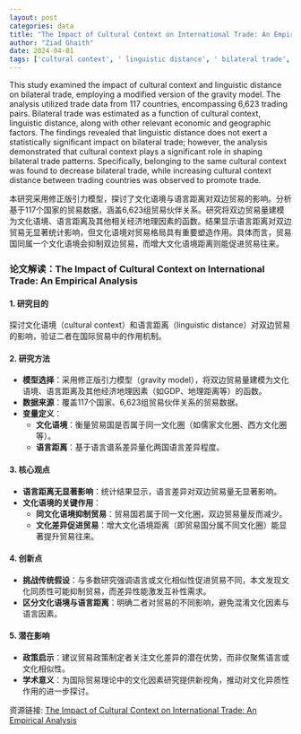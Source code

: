 ```yaml
---
layout: post
categories: data
title: "The Impact of Cultural Context on International Trade: An Empirical Analysis"
author: "Ziad Ghaith"
date: 2024-04-01
tags: ['cultural context', ' linguistic distance', ' bilateral trade', ' gravity model', ' trade data', ' trading pairs', ' economic factors', ' geographic factors', ' trade patterns']
---
```


This study examined the impact of cultural context and linguistic distance on bilateral trade, employing a modified version of the gravity model. The analysis utilized trade data from 117 countries, encompassing 6,623 trading pairs. Bilateral trade was estimated as a function of cultural context, linguistic distance, along with other relevant economic and geographic factors. The findings revealed that linguistic distance does not exert a statistically significant impact on bilateral trade; however, the analysis demonstrated that cultural context plays a significant role in shaping bilateral trade patterns. Specifically, belonging to the same cultural context was found to decrease bilateral trade, while increasing cultural context distance between trading countries was observed to promote trade.

本研究采用修正版引力模型，探讨了文化语境与语言距离对双边贸易的影响。分析基于117个国家的贸易数据，涵盖6,623组贸易伙伴关系。研究将双边贸易量建模为文化语境、语言距离及其他相关经济地理因素的函数。结果显示语言距离对双边贸易无显著统计影响，但文化语境对贸易格局具有重要塑造作用。具体而言，贸易国同属一个文化语境会抑制双边贸易，而增大文化语境距离则能促进贸易往来。

### **论文解读：The Impact of Cultural Context on International Trade: An Empirical Analysis**  

#### **1. 研究目的**  
探讨文化语境（cultural context）和语言距离（linguistic distance）对双边贸易的影响，验证二者在国际贸易中的作用机制。  

#### **2. 研究方法**  
- **模型选择**：采用修正版引力模型（gravity model），将双边贸易量建模为文化语境、语言距离及其他经济地理因素（如GDP、地理距离等）的函数。  
- **数据来源**：覆盖117个国家、6,623组贸易伙伴关系的贸易数据。  
- **变量定义**：  
  - **文化语境**：衡量贸易国是否属于同一文化圈（如儒家文化圈、西方文化圈等）。  
  - **语言距离**：基于语言谱系差异量化两国语言差异程度。  

#### **3. 核心观点**  
- **语言距离无显著影响**：统计结果显示，语言差异对双边贸易量无显著影响。  
- **文化语境的关键作用**：  
  - **同文化语境抑制贸易**：贸易国若属于同一文化圈，双边贸易量反而减少。  
  - **文化差异促进贸易**：增大文化语境距离（即贸易国分属不同文化圈）能显著提升贸易往来。  

#### **4. 创新点**  
- **挑战传统假设**：与多数研究强调语言或文化相似性促进贸易不同，本文发现文化同质性可能抑制贸易，而差异性能激发互补性需求。  
- **区分文化语境与语言距离**：明确二者对贸易的不同影响，避免混淆文化因素与语言因素。  

#### **5. 潜在影响**  
- **政策启示**：建议贸易政策制定者关注文化差异的潜在优势，而非仅聚焦语言或文化相似性。  
- **学术意义**：为国际贸易理论中的文化因素研究提供新视角，推动对文化异质性作用的进一步探讨。

资源链接: [The Impact of Cultural Context on International Trade: An Empirical Analysis](https://doi.org/10.57760/sciencedb.17544)
